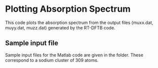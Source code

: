 # Plotting Absorption Spectrum

This code plots the absorption spectrum from the output files (muxx.dat, muyy.dat, muzz.dat) generated by the RT-DFTB code.

## Sample input file

Sample input files for the Matlab code are given in the folder. These correspond to a sodium cluster of 309 atoms.
